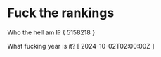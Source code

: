 # Fuck the rankings

Who the hell am I?
{ 5158218 }

What fucking year is it?
[ 2024-10-02T02:00:00Z ]
